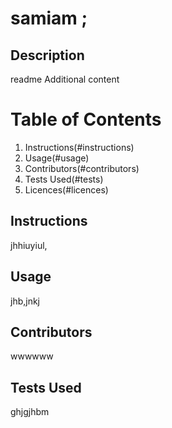 # samiam ;

  
## Description 
readme
Additional content

# Table of Contents
1. Instructions(#instructions)
2. Usage(#usage)
3. Contributors(#contributors)
4. Tests Used(#tests)
5. Licences(#licences)

## Instructions
jhhiuyiul,

## Usage
jhb,jnkj

## Contributors
wwwwww

## Tests Used
ghjgjhbm
